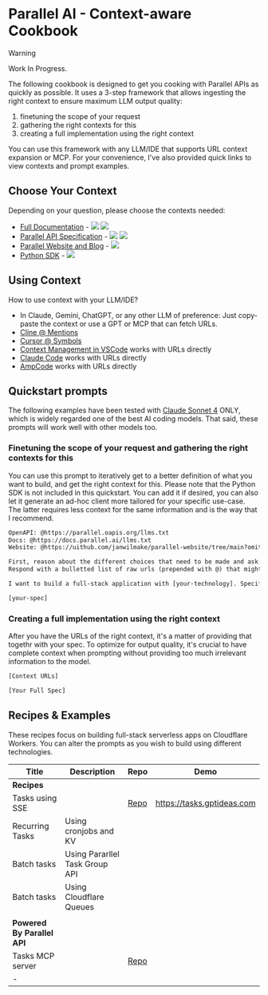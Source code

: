 # Parallel AI - Context-aware Cookbook

> [!WARNING]
> Work In Progress.

The following cookbook is designed to get you cooking with Parallel APIs as quickly as possible. It uses a 3-step framework that allows ingesting the right context to ensure maximum LLM output quality:

1. finetuning the scope of your request
2. gathering the right contexts for this
3. creating a full implementation using the right context

You can use this framework with any LLM/IDE that supports URL context expansion or MCP. For your convenience, I've also provided quick links to view contexts and prompt examples.

## Choose Your Context

Depending on your question, please choose the contexts needed:

- [Full Documentation](https://docs.parallel.ai) - [![](https://badge.forgithub.com/janwilmake/parallel-documentation?maxTokens=10000000&lines=false)](https://uithub.com/janwilmake/parallel-documentation?maxTokens=10000000&lines=false) [![](https://b.lmpify.com/Select_A_Context)](https://letmeprompt.com?q=https://docs.parallel.ai/llms.txt)
- [Parallel API Specification](https://docs.parallel.ai/api-reference/search-api/search) - [![](https://badge.forgithub.com/janwilmake/parallel-openapi/tree/main/openapi.yaml)](https://uithub.com/janwilmake/parallel-openapi?maxTokens=10000000&lines=false) [![](https://b.lmpify.com/Select_A_Context)](https://letmeprompt.com?q=https://parallel.oapis.org/%20%20give%20me%20urls:%20which%20files%20are%20relevant%20for%20...)
- [Parallel Website and Blog](https://parallel.ai) - [![](https://badge.forgithub.com/janwilmake/parallel-website?maxTokens=10000000&lines=false)](https://uithub.com/janwilmake/parallel-website?maxTokens=10000000&lines=false)
- [Python SDK](https://github.com/parallel-web/parallel-sdk-python) - [![](https://badge.forgithub.com/parallel-web/parallel-sdk-python?maxTokens=10000000&lines=false)](https://uithub.com/parallel-web/parallel-sdk-python?maxTokens=10000000&lines=false)

<!--
Note: Why badges?

- Allows showing tokencount
- Allows easy filtering of a context
- Allows quickly seeing a prompt & result and altering the prompt

Other contexts:
- 🟠 Typescript SDK (https://uithub.com/parallel-web/parallel-sdk-typescript)
- 🟠 MCP server to select context (Coming soon!)

# Reduce LLM SDK context

- Check if stainless allows generating pyi stubs: https://letmeprompt.com/what-is-a-dts-file-m18w490
- Create and expose `types.d.ts` file for the Typescript SDK

These would create a much shorter context for libraries that make it much more usable for LLMs. It's interesting to generate it programmatically, but since code is often badly documented or may contain comments that don't end up in the stub but ARE important, it'd also be very interesting to try and generate these files using AI.
-->

## Using Context

How to use context with your LLM/IDE?

- In Claude, Gemini, ChatGPT, or any other LLM of preference: Just copy-paste the context or use a GPT or MCP that can fetch URLs.
- [Cline @ Mentions](https://docs.cline.bot/features/at-mentions/overview)
- [Cursor @ Symbols](https://docs.cursor.com/en/context/@-symbols/overview)
- [Context Management in VSCode](https://code.visualstudio.com/docs/copilot/chat/copilot-chat-context#_add-files-as-context) works with URLs directly
- [Claude Code](https://www.anthropic.com/engineering/claude-code-best-practices) works with URLs directly
- [AmpCode](https://ampcode.com) works with URLs directly

## Quickstart prompts

The following examples have been tested with [Claude Sonnet 4](https://www.anthropic.com/claude/sonnet) ONLY, which is widely regarded one of the best AI coding models. That said, these prompts will work well with other models too.

### Finetuning the scope of your request and gathering the right contexts for this

You can use this prompt to iteratively get to a better definition of what you want to build, and get the right context for this. Please note that the Python SDK is not included in this quickstart. You can add it if desired, you can also let it generate an ad-hoc client more tailored for your specific use-case. The latter requires less context for the same information and is the way that I recommend.

```txt path="relevant-context-prompt.txt"
OpenAPI: @https://parallel.oapis.org/llms.txt
Docs: @https://docs.parallel.ai/llms.txt
Website: @https://uithub.com/janwilmake/parallel-website/tree/main?omitFiles=true

First, reason about the different choices that need to be made and ask the user a set of questions.
Respond with a bulletted list of raw urls (prepended with @) that might be relevant, depending on the decisions of the user.

I want to build a full-stack application with [your-technology]. Specification:

[your-spec]
```

### Creating a full implementation using the right context

After you have the URLs of the right context, it's a matter of providing that togethr with your spec. To optimize for output quality, it's crucial to have complete context when prompting without providing too much irrelevant information to the model.

```txt path="full-implementation-prompt.txt
[Context URLs]

[Your Full Spec]
```

## Recipes & Examples

These recipes focus on building full-stack serverless apps on Cloudflare Workers. You can alter the prompts as you wish to build using different technologies.

| Title                       | Description                    | Repo                                                     | Demo                       |
| --------------------------- | ------------------------------ | -------------------------------------------------------- | -------------------------- |
| **Recipes**                 |                                |                                                          |                            |
| Tasks using SSE             |                                | [Repo](https://github.com/janwilmake/parallel-tasks-sse) | https://tasks.gptideas.com |
| Recurring Tasks             | Using cronjobs and KV          |                                                          |                            |
| Batch tasks                 | Using Pararllel Task Group API |                                                          |                            |
| Batch tasks                 | Using Cloudflare Queues        |                                                          |                            |
|                             |                                |                                                          |                            |
| **Powered By Parallel API** |                                |                                                          |                            |
| Tasks MCP server            |                                | [Repo](https://github.com/janwilmake/parallel-tasks-mcp) |                            |
| -                           |                                |                                                          |                            |

<!--
| GoogLLM v2 [soon]       | Using the Parallel Search API to show results | [Repo](https://github.com/janwilmake/googllm-parallel)   | https://googllm.com        |
| LMPIFY [soon]           | Making Parallel part of my day to day toolkit |                                                          |                            |
| xytext [soon]           | Making Parallel part of my day to day toolkit |                                                          |                            |
-->
